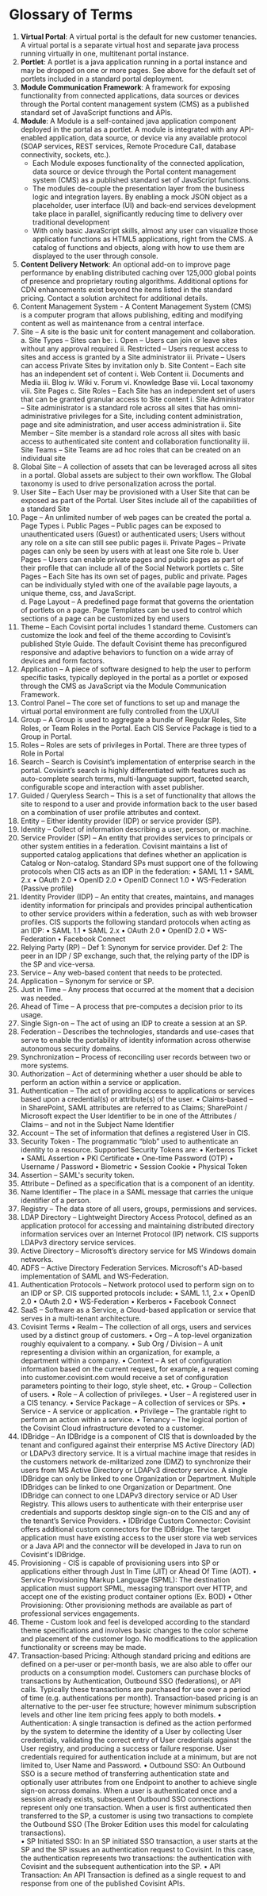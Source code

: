# Glossary of Terms
1. **Virtual Portal**: A virtual portal is the default for new customer tenancies.  A virtual portal is a separate virtual host and separate java process running virtually in one, multitenant portal instance.
2. **Portlet**: A portlet is a java application running in a portal instance and may be dropped on one or more pages.  See above for the default set of portlets included in a standard portal deployment.
3. **Module Communication Framework**: A framework for exposing functionality from connected applications, data sources or devices through the Portal content management system (CMS) as a published standard set of JavaScript functions and APIs.
4. **Module**: A Module is a self-contained java application component deployed in the portal as a portlet.  A module is integrated with any API-enabled application, data source, or device via any available protocol (SOAP services, REST services, Remote Procedure Call, database connectivity, sockets, etc.).
    * Each Module exposes functionality of the connected application, data source or device through the Portal content management system (CMS) as a published standard set of JavaScript functions.  
    * The modules de-couple the presentation layer from the business logic and integration layers.  By enabling a mock JSON object as a placeholder, user interface (UI) and back-end services development take place in parallel, significantly reducing time to delivery over traditional development
    * With only basic JavaScript skills, almost any user can visualize those application functions as HTML5 applications, right from the CMS. A catalog of functions and objects, along with how to use them are displayed to the user through console.
5. **Content Delivery Network**: An optional add-on to improve page performance by enabling distributed caching over 125,000 global points of presence and proprietary routing algorithms.  Additional options for CDN enhancements exist beyond the items listed in the standard pricing.  Contact a solution architect for additional details.
6.	Content Management System - A Content Management System (CMS) is a computer program that allows publishing, editing and modifying content as well as maintenance from a central interface. 
7.	Site – A site is the basic unit for content management and collaboration.  
a.	Site Types – Sites can be:
i.	Open – Users can join or leave sites without any approval required
ii.	Restricted – Users request access to sites and access is granted by a Site administrator
iii.	Private – Users can access Private Sites by invitation only
b.	Site Content – Each site has an independent set of content
i.	Web Content
ii.	Documents and Media
iii.	Blog
iv.	Wiki
v.	Forum
vi.	Knowledge Base
vii.	Local taxonomy
viii.	Site Pages
c.	Site Roles – Each Site has an independent set of users that can be granted granular access to Site content
i.	Site Administrator – Site administrator is a standard role across all sites that has omni-administrative privileges for a Site, including content administration, page and site administration, and user access administration
ii.	Site Member – Site member is a standard role across all sites with basic access to authenticated site content and collaboration functionality
iii.	Site Teams – Site Teams are ad hoc roles that can be created on an individual site
8.	Global Site – A collection of assets that can be leveraged across all sites in a portal.  Global assets are subject to their own workflow.  The Global taxonomy is used to drive personalization across the portal.
9.	User Site – Each User may be provisioned with a User Site that can be exposed as part of the Portal.  User Sites include all of the capabilities of a standard Site
10.	Page – An unlimited number of web pages can be created the portal
a.	Page Types
i.	Public Pages – Public pages can be exposed to unauthenticated users (Guest) or authenticated users; Users without any role on a site can still see public pages
ii.	Private Pages – Private pages can only be seen by users with at least one Site role
b.	User Pages – Users can enable private pages and public pages as part of their profile that can include all of the Social Network portlets
c.	Site Pages – Each Site has its own set of pages, public and private.  Pages can be individually styled with one of the available page layouts, a unique theme, css, and JavaScript.   
d.	Page Layout – A predefined page format that governs the orientation of portlets on a page.  Page Templates can be used to control which sections of a page can be customized by end users
11.	Theme – Each Covisint portal includes 1 standard theme. Customers can customize the look and feel of the theme according to Covisint’s published Style Guide.  The default Covisint theme has preconfigured responsive and adaptive behaviors to function on a wide array of devices and form factors.
12.	Application – A piece of software designed to help the user to perform specific tasks, typically deployed in the portal as a portlet or exposed through the CMS as JavaScript via the Module Communication Framework.
13.	Control Panel – The core set of functions to set up and manage the virtual portal environment are fully controlled from the UX/UI
14.	Group – A Group is used to aggregate a bundle of Regular Roles, Site Roles, or Team Roles in the Portal.  Each CIS Service Package is tied to a Group in Portal.  
15.	Roles – Roles are sets of privileges in Portal.  There are three types of Role in Portal
16.	Search – Search is Covisint’s implementation of enterprise search in the portal. Covisint’s search is highly differentiated with features such as auto-complete search terms, multi-language support, faceted search, configurable scope and interaction with asset publisher.
17.	Guided / Queryless Search – This is a set of functionality that allows the site to respond to a user and provide information back to the user based on a combination of user profile attributes and context. 
18.	Entity – Either identity provider (IDP) or service provider (SP).
19.	Identity – Collect of information describing a user, person, or machine.
20.	Service Provider (SP) – An entity that provides services to principals or other system entities in a federation. Covisint maintains a list of supported catalog applications that defines whether an application is Catalog or Non-catalog.  Standard SPs must support one of the following protocols when CIS acts as an IDP in the federation:
•	SAML 1.1
•	SAML 2.x
•	OAuth 2.0
•	OpenID 2.0
•	OpenID Connect 1.0
•	WS-Federation (Passive profile)
21.	Identity Provider (IDP) – An entity that creates, maintains, and manages identity information for principals and provides principal authentication to other service providers within a federation, such as with web browser profiles. CIS supports the following standard protocols when acting as an IDP:
•	SAML 1.1
•	SAML 2.x
•	OAuth 2.0
•	OpenID 2.0
•	WS-Federation
•	Facebook Connect
22.	Relying Party (RP) – Def 1: Synonym for service provider. Def 2: The peer in an IDP / SP exchange, such that, the relying party of the IDP is the SP and vice-versa.
23.	Service – Any web-based content that needs to be protected.
24.	Application – Synonym for service or SP.
25.	Just in Time – Any process that occurred at the moment that a decision was needed.
26.	Ahead of Time – A process that pre-computes a decision prior to its usage.
27.	Single Sign-on – The act of using an IDP to create a session at an SP.
28.	Federation – Describes the technologies, standards and use-cases that serve to enable the portability of identity information across otherwise autonomous security domains.
29.	Synchronization – Process of reconciling user records between two or more systems.
30.	Authorization – Act of determining whether a user should be able to perform an action within a service or application.
31.	Authentication – The act of providing access to applications or services based upon a credential(s) or attribute(s) of the user.
•	Claims-based – in SharePoint, SAML attributes are referred to as Claims; SharePoint / Microsoft expect the User Identifier to be in one of the Attributes / Claims – and not in the Subject Name Identifier
32.	Account – The set of information that defines a registered User in CIS.
33.	Security Token - The programmatic “blob” used to authenticate an identity to a resource.  Supported Security Tokens are:
•	Kerberos Ticket
•	SAML Assertion
•	PKI Certificate
•	One-time Password (OTP)
•	Username / Password
•	Biometric
•	Session Cookie
•	Physical Token
34.	Assertion – SAML's security token.
35.	Attribute – Defined as a specification that is a component of an identity.
36.	Name Identifier – The place in a SAML message that carries the unique identifier of a person.
37.	Registry – The data store of all users, groups, permissions and services.
38.	LDAP Directory – Lightweight Directory Access Protocol, defined as an application protocol for accessing and maintaining distributed directory information services over an Internet Protocol (IP) network.  CIS supports LDAPv3 directory service services.
39.	Active Directory – Microsoft’s directory service for MS Windows domain networks.
40.	ADFS – Active Directory Federation Services. Microsoft's AD-based implementation of SAML and WS-Federation.
41.	Authentication Protocols – Network protocol used to perform sign on to an IDP or SP.  CIS supported protocols include:
•	SAML 1.1, 2.x
•	OpenID 2.0
•	OAuth 2.0
•	WS-Federation
•	Kerberos
•	Facebook Connect
42.	SaaS – Software as a Service, a Cloud-based application or service that serves in a multi-tenant architecture.
43.	Covisint Terms
•	Realm – The collection of all orgs, users and services used by a distinct group of customers.
•	Org – A top-level organization roughly equivalent to a company.
•	Sub Org / Division – A unit representing a division within an organization, for example, a department within a company.
•	Context – A set of configuration information based on the current request, for example, a request coming into customer.covisint.com would receive a set of configuration parameters pointing to their logo, style sheet, etc.
•	Group – Collection of users.
•	Role – A collection of privileges.
•	User – A registered user in a CIS tenancy.
•	Service Package – A collection of services or SPs.
•	Service - A service or application.
•	Privilege – The grantable right to perform an action within a service.
•	Tenancy – The logical portion of the Covisint Cloud infrastructure devoted to a customer.			
44.	IDBridge – An IDBridge is a component of CIS that is downloaded by the tenant and configured against their enterprise MS Active Directory (AD) or LDAPv3 directory service.  It is a virtual machine image that resides in the customers network de-militarized zone (DMZ) to synchronize their users from MS Active Directory or LDAPv3 directory service.    A single IDBridge can only be linked to one Organization or Department.  Multiple IDBridges can be linked to one Organization or Department.  One IDBridge can connect to one LDAPv3 directory service or AD User Registry.  This allows users to authenticate with their enterprise user credentials and supports desktop single sign-on to the CIS and any of the tenant’s Service Providers. 
•	IDBridge Custom Connector: Covisint offers additional custom connectors for the IDBridge.  The target application must have existing access to the user store via web services or a Java API and the connector will be developed in Java to run on Covisint's IDBridge.
45.	Provisioning - CIS is capable of provisioning users into SP or applications either through Just In Time (JIT) or Ahead Of Time (AOT). 
•	Service Provisioning Markup Language (SPML): The destination application must support SPML, messaging transport over HTTP, and accept one of the existing product container options (Ex. BOD)
•	Other Provisioning: Other provisioning methods are available as part of professional services engagements.
46.	Theme - Custom look and feel is developed according to the standard theme specifications and involves basic changes to the color scheme and placement of the customer logo.  No modifications to the application functionality or screens may be made.
47.	Transaction-based Pricing: Although standard pricing and editions are defined on a per-user or per-month basis, we are also able to offer our products on a consumption model.  Customers can purchase blocks of transactions by Authentication, Outbound SSO (federations), or API calls.  Typically these transactions are purchased for use over a period of time (e.g. authentications per month).  Transaction-based pricing is an alternative to the per-user fee structure; however minimum subscription levels and other line item pricing fees apply to both models.
•	Authentication: A single transaction is defined as the action performed by the system to determine the identity of a User by collecting User credentials, validating the correct entry of User credentials against the User registry, and producing a success or failure response.  User credentials required for authentication include at a minimum, but are not limited to, User Name and Password.
•	Outbound SSO: An Outbound SSO is a secure method of transferring authentication state and optionally user attributes from one Endpoint to another to achieve single sign-on across domains.  When a user is authenticated once and a session already exists, subsequent Outbound SSO connections represent only one transaction. When a user is first authenticated then transferred to the SP, a customer is using two transactions to complete the Outbound SSO (The Broker Edition uses this model for calculating transactions).  
•	SP Initiated SSO: In an SP initiated SSO transaction, a user starts at the SP and the SP issues an authentication request to Covisint.  In this case, the authentication represents two transactions: the authentication with Covisint and the subsequent authentication into the SP.
•	API Transaction: An API Transaction is defined as a single request to and response from one of the published Covisint APIs. 
